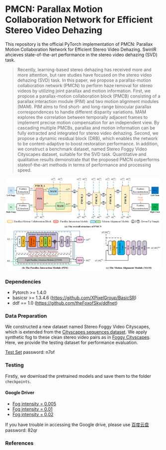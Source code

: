 # PMCN: Parallax Motion Collaboration Network for Efficient Stereo Video Dehazing 
This repository is the official PyTorch implementation of PMCN:  Parallax Motion Collaboration Network for Efficient Stereo Video Dehazing. SwinIR ahcieves state-of-the-art performance in the stereo video dehazing (SVD) task.

> Recently, learning-based stereo dehazing has received more and more attention, but rare studies have focused on the stereo video dehazing (SVD) task. In this paper, we propose a parallax-motion collaboration network (PMCN) to perform haze removal for stereo videos by utilizing joint parallax and motion information. First, we propose a
parallax-motion collaboration block (PMCB) consisting of a parallax interaction module (PIM) and two motion alignment modules (MAM). PIM aims to find short- and long-range binocular parallax correspondences to handle different disparity variations. MAM explores the correlation between temporally adjacent frames to implement precise
motion compensation for an independent view. By cascading multiple PMCBs, parallax and motion information can be fully extracted and integrated for stereo video dehazing. Second, we propose a dynamic residual block (DRB), which enables the network to be content-adaptive to boost restoration performance. In addition, we construct a benchmark dataset, named Stereo Foggy Video Cityscapes dataset, suitable for the SVD task. Quantitative and qualitative results demonstrate that the proposed PMCN outperforms stateof-the-art methods in terms of performance and processing speed.

![img](figs/PMCN.png)

### Dependencies 
- Pytorch >= 1.4.0
- basicsr >= 1.3.4.6 (https://github.com/XPixelGroup/BasicSR)
- ddf == 1.0 (https://github.com/theFoxofSky/ddfnet)

### Data Preparation
We constructed a new dataset named Stereo Foggy Video Cityscapes, which is extended from the [Cityscapes sequences dataset](https://www.cityscapes-dataset.com/). We apply synthetic fog to these clean stereo video pairs as in [Foggy Cityscapes](https://github.com/sakaridis/fog_simulation-SFSU_synthetic/). Here, we provide the testing dataset for performance evaluation. 

[Test Set](https://pan.baidu.com/s/1qFheJIZvQBbB-NBjnqwRcw)     password: n7of

### Testing
Firstly, we download the pretrained models and save them to the folder `checkpoints`.
#### Google Driver
- [Fog intensity = 0.005](https://drive.google.com/file/d/1OPqSjr13v-Ur-6BfH-fDqMlPtEMxCdCN/view?usp=sharing)
- [Fog intensity = 0.01](https://drive.google.com/file/d/1Xk1Xfef37XdBq4kMOI9Y59CSUOi25zVk/view?usp=sharing)
- [Fog intensity = 0.02](https://drive.google.com/file/d/1Wtn6OQ7WlwAal2oZZM_5wu7cXv8O4Pj6/view?usp=sharing)

If you have trouble in accessing the Google drive, please use [百度云盘](https://pan.baidu.com/s/11RkA8476AOeOoPkcy8_d_Q) password: 82qr
### References
